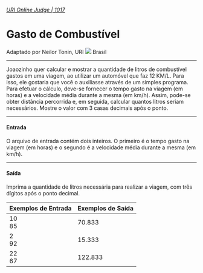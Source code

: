 ###### [URI Online Judge | 1017][1]
# Gasto de Combustível
Adaptado por Neilor Tonin, URI ![][2] Brasil
***
Joaozinho quer calcular e mostrar a quantidade de litros de combustível gastos em uma viagem, ao utilizar um automóvel que faz 12 KM/L. Para isso, ele gostaria que você o auxiliasse através de um simples programa. Para efetuar o cálculo, deve-se fornecer o tempo gasto na viagem (em horas) e a velocidade média durante a mesma (em km/h). Assim, pode-se obter distância percorrida e, em seguida, calcular quantos litros seriam necessários. Mostre o valor com 3 casas decimais após o ponto.
***
#### Entrada
O arquivo de entrada contém dois inteiros. O primeiro é o tempo gasto na viagem (em horas) e o segundo é a velocidade média durante a mesma (em km/h).
***
#### Saída
Imprima a quantidade de litros necessária para realizar a viagem, com três dígitos após o ponto decimal.

| Exemplos de Entrada                     | Exemplos de Saída   |
| :-                                      | :-                  |
| 10 <br> 85                              | 70.833              |
| 2 <br> 92                               | 15.333              |
| 22 <br> 67                              | 122.833             |


[1]: https://www.urionlinejudge.com.br/judge/pt/problems/view/1017
[2]: https://urionlinejudge.r.worldssl.net/gallery/images/flags/br.gif